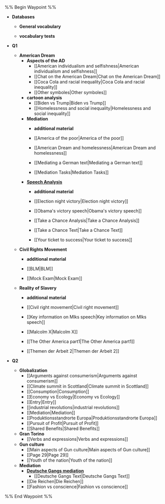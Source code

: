 %% Begin Waypoint %%
- **Databases**
	- **General vocabulary**

	- **vocabulary tests**

- **Q1**
	- **American Dream**
		- **Aspects of the AD**
			- [[American individualism and selfishness|American individualism and selfishness]]
			- [[Chat on the American Dream|Chat on the American Dream]]
			- [[Coca Cola and racial inequality|Coca Cola and racial inequality]]
			- [[Other symboles|Other symboles]]
		- **cartoon analysis**
			- [[Biden vs Trump|Biden vs Trump]]
			- [[Homelessness and social inequality|Homelessness and social inequality]]
		- **Mediation**
			- **additional material**

			- [[America of the poor|America of the poor]]
			- [[American Dream and homelessness|American Dream and homelessness]]
			- [[Mediating a German text|Mediating a German text]]
			- [[Mediation Tasks|Mediation Tasks]]
		- **[Speech Analysis](./Q1/American%20Dream/Speech%20Analysis/Speech%20Analysis.md)**
			- **additional material**

			- [[Election night victory|Election night victory]]
			- [[Obama's victory speech|Obama's victory speech]]
			- [[Take a Chance Analysis|Take a Chance Analysis]]
			- [[Take a Chance Text|Take a Chance Text]]
			- [[Your ticket to success|Your ticket to success]]
	- **Civil Rights Movement**
		- **additional material**

		- [[BLM|BLM]]
		- [[Mock Exam|Mock Exam]]
	- **Reality of Slavery**
		- **additional material**

		- [[Civil right movement|Civil right movement]]
		- [[Key information on Mlks speech|Key information on Mlks speech]]
		- [[Malcolm X|Malcolm X]]
		- [[The Other America part1|The Other America part1]]
		- [[Themen der Arbeit 2|Themen der Arbeit 2]]
- **Q2**
	- **Globalization**
		- [[Arguments against consumerism|Arguments against consumerism]]
		- [[Climate summit in Scottland|Climate summit in Scottland]]
		- [[Consumption|Consumption]]
		- [[Economy vs Ecology|Economy vs Ecology]]
		- [[Entry|Entry]]
		- [[industrial revolutions|industrial revolutions]]
		- [[Mediation|Mediation]]
		- [[Produktionsstandrorte Europa|Produktionsstandrorte Europa]]
		- [[Pursuit of Profit|Pursuit of Profit]]
		- [[Shared Benefits|Shared Benefits]]
	- **Gran Torino**
		- [[Verbs and expressions|Verbs and expressions]]
	- **Gun culture**
		- [[Main aspects of Gun culture|Main aspects of Gun culture]]
		- [[Page 29|Page 29]]
		- [[Youth of the nation|Youth of the nation]]
	- **Mediation**
		- **[Deutsche Gangs mediation](./Q2/Mediation/Deutsche%20Gangs%20mediation/Deutsche%20Gangs%20mediation.md)**
			- [[Deutsche Gangs Text|Deutsche Gangs Text]]
		- [[Die Reichen|Die Reichen]]
		- [[Fashion vs conscience|Fashion vs conscience]]

%% End Waypoint %%